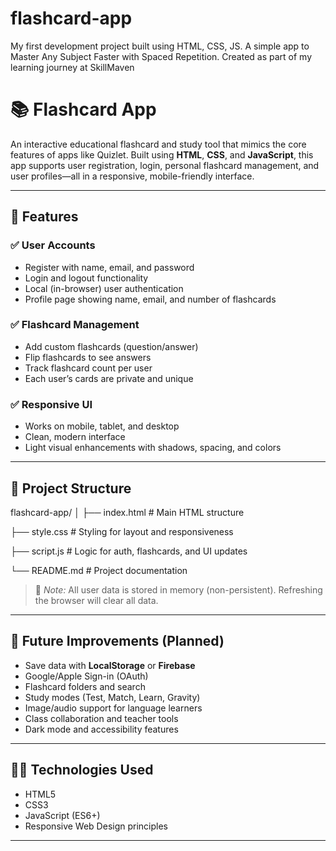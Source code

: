 # flashcard-app
My first development project built using HTML, CSS, JS. A simple app to Master Any Subject Faster with Spaced Repetition. Created as part of my learning journey at SkillMaven


# 📚 Flashcard App

An interactive educational flashcard and study tool that mimics the core features of apps like Quizlet. Built using **HTML**, **CSS**, and **JavaScript**, this app supports user registration, login, personal flashcard management, and user profiles—all in a responsive, mobile-friendly interface.

---

## 🚀 Features

### ✅ User Accounts
- Register with name, email, and password
- Login and logout functionality
- Local (in-browser) user authentication
- Profile page showing name, email, and number of flashcards

### ✅ Flashcard Management
- Add custom flashcards (question/answer)
- Flip flashcards to see answers
- Track flashcard count per user
- Each user’s cards are private and unique

### ✅ Responsive UI
- Works on mobile, tablet, and desktop
- Clean, modern interface
- Light visual enhancements with shadows, spacing, and colors

---

## 📁 Project Structure

flashcard-app/
│
├── index.html # Main HTML structure

├── style.css # Styling for layout and responsiveness

├── script.js # Logic for auth, flashcards, and UI updates

└── README.md # Project documentation

> 📌 *Note:* All user data is stored in memory (non-persistent). Refreshing the browser will clear all data.

---

## 🔧 Future Improvements (Planned)

- Save data with **LocalStorage** or **Firebase**
- Google/Apple Sign-in (OAuth)
- Flashcard folders and search
- Study modes (Test, Match, Learn, Gravity)
- Image/audio support for language learners
- Class collaboration and teacher tools
- Dark mode and accessibility features

---

## 🧑‍💻 Technologies Used

- HTML5
- CSS3
- JavaScript (ES6+)
- Responsive Web Design principles

---
